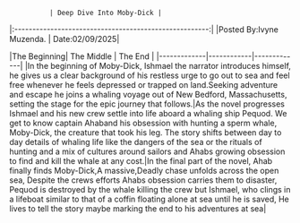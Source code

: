               | Deep Dive Into Moby-Dick |
|:------------------------------------------------------:| |Posted By:Ivyne Muzenda. | Date:02/09/2025|

|The Beginning| The Middle | The End | |-------------|------------|-------------| 
|In the beginning of Moby-Dick, Ishmael the narrator introduces himself, he gives us a clear background of his restless urge to go out to sea and feel free whenever he feels depressed or trapped on land.Seeking adventure and escape he joins a whaling voyage out of New Bedford, Massachusetts, setting the stage for the epic journey that follows.|As the novel progresses Ishmael and his new crew settle into life aboard a whaling ship Pequod. We get to know captain Ahaband his obsession with hunting a sperm whale, Moby-Dick, the creature that took his leg. The story shifts between day to day details of whaling life like the dangers of the sea or the rituals of hunting and a mix of cultures around sailors and Ahabs growing obsession to find and kill the whale at any cost.|In the final part of the novel, Ahab finally finds Moby-Dick,A massive,Deadly chase unfolds across the open sea, Despite the crews efforts Ahabs obsession carries them to disaster, Pequod is destroyed by the whale killing the crew but Ishmael, who clings in a lifeboat similar to that of a coffin floating alone at sea until he is saved, He lives to tell the story maybe marking the end to his adventures at sea|
